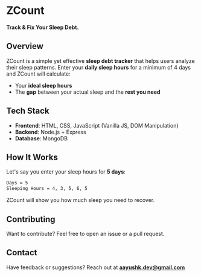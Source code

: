 # ZCount

**Track & Fix Your Sleep Debt.** 

##  Overview  
ZCount is a simple yet effective **sleep debt tracker** that helps users analyze their sleep patterns. Enter your **daily sleep hours** for a minimum of 4 days and ZCount will calculate:  
- Your **ideal sleep hours**  
- The **gap** between your actual sleep and the **rest you need**  

## Tech Stack  
- **Frontend**: HTML, CSS, JavaScript (Vanilla JS, DOM Manipulation)  
- **Backend**: Node.js + Express  
- **Database**: MongoDB  

## How It Works  
Let's say you enter your sleep hours for **5 days**:  

```txt
Days = 5  
Sleeping Hours = 4, 3, 5, 6, 5 
```
ZCount will show you how much sleep you need to recover.

## Contributing  
Want to contribute? Feel free to open an issue or a pull request.

## Contact  
Have feedback or suggestions? Reach out at **aayushk.dev@gmail.com**  
